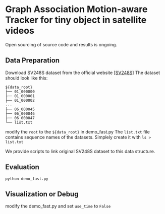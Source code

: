 # Graph Association Motion-aware Tracker for tiny object in satellite videos
Open sourcing of source code and results is ongoing.



## Data Preparation
Download SV248S dataset from the official website [[SV248S]](https://github.com/xdai-dlgvv/SV248S)
The dataset should look like this:
   ```
   ${data_root}
├── 01_000000
├── 01_000001
├── 01_000002
...
├── 06_000045
├── 06_000046
├── 06_000047
└── list.txt
   ```
modify the `root` to the `${data_root}` in demo_fast.py
The `list.txt` file contains sequence names of the datasets.
Simplely create it with
`ls > list.txt`

We provide scripts to link original SV248S dataset to this data structure.

## Evaluation

```
python demo_fast.py
```

## Visualization or Debug 
modify the demo_fast.py and set `use_time` to `False` 
